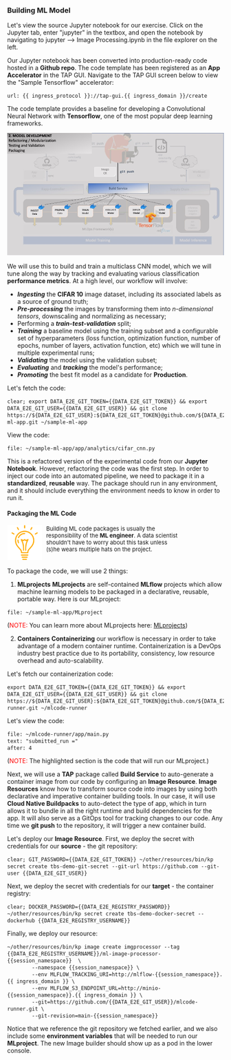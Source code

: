 ### Building ML Model

Let's view the source Jupyter notebook for our exercise. 
Click on the Jupyter tab, enter "jupyter" in the textbox, and 
open the notebook by navigating to jupyter --> Image Processing.ipynb
in the file explorer on the left.

Our Jupyter notebook has been converted into production-ready code hosted in a **Github repo**.
The code template has been registered as an **App Accelerator** in the TAP GUI.
Navigate to the TAP GUI screen below to view the "Sample Tensorflow" accelerator:

```dashboard:open-url
url: {{ ingress_protocol }}://tap-gui.{{ ingress_domain }}/create
```

The code template provides a baseline for developing a Convolutional Neural Network with **Tensorflow**, 
one of the most popular deep learning frameworks.

![MLOps - Experimentation](images/mlops-model.jpg)

We will use this to build and train a multiclass CNN model,
which we will tune along the way by tracking and evaluating various classification **performance metrics**. 
At a high level, our workflow will involve:

* **_Ingesting_** the **CIFAR 10** image dataset, including its associated labels as a source of ground truth;
* **_Pre-processing_** the images by transforming them into _n-dimensional tensors_, downscaling and normalizing as necessary;
* Performing a **_train-test-validation_** split;
* **_Training_** a baseline model using the training subset and a configurable set of hyperparameters 
(loss function, optimization function, number of epochs, number of layers, activation function, etc) 
which we will tune in multiple experimental runs;
* **_Validating_** the model using the validation subset;
* **_Evaluating_** and **_tracking_** the model's performance;
* **_Promoting_** the best fit model as a candidate for **Production**.

Let's fetch the code:
```execute
clear; export DATA_E2E_GIT_TOKEN={{DATA_E2E_GIT_TOKEN}} && export DATA_E2E_GIT_USER={{DATA_E2E_GIT_USER}} && git clone https://${DATA_E2E_GIT_USER}:${DATA_E2E_GIT_TOKEN}@github.com/${DATA_E2E_GIT_USER}/sample-ml-app.git ~/sample-ml-app
```

View the code:
```editor:open-file
file: ~/sample-ml-app/app/analytics/cifar_cnn.py
```

This is a refactored version of the experimental code from our **Jupyter Notebook**.
However, refactoring the code was the first step. In order to inject our code into an automated pipeline,
we need to package it in a **standardized**, **reusable** way. The package should run in any environment, 
and it should include everything the environment needs to know in order to run it. 

#### Packaging the ML Code
<div style="text-align: left; justify-content: left; align-items: center; width: 80%; margin-bottom: 20px; font-size: small">
    <img style="float: left; width: 20%; max-width: 20%; margin: 0 10px 0 0" src="images/mlops-tip.png"> 
    Building ML code packages is usually the responsibility of the <b>ML engineer</b>.
    A data scientist shouldn't have to worry about this task unless (s)he wears multiple hats on the project.
</div>
<div style="clear: left;"></div>

To package the code, we will use 2 things:

1. **MLprojects** 
**MLprojects** are self-contained **MLflow** projects which allow machine learning models to be packaged in a declarative, reusable, portable way.
Here is our MLproject:
```editor:open-file
file: ~/sample-ml-app/MLproject
```

(<font color="red">NOTE:</font> You can learn more about MLprojects here: <a href="https://mlflow.org/docs/latest/projects.html" target="_blank">MLprojects</a>)

2. **Containers**
**Containerizing** our workflow is necessary in order to take advantage of a modern container runtime.
Containerization is a DevOps industry best practice due to its portability, consistency, low resource overhead and auto-scalability.

Let's fetch our containerization code:
```execute
export DATA_E2E_GIT_TOKEN={{DATA_E2E_GIT_TOKEN}} && export DATA_E2E_GIT_USER={{DATA_E2E_GIT_USER}} && git clone https://${DATA_E2E_GIT_USER}:${DATA_E2E_GIT_TOKEN}@github.com/${DATA_E2E_GIT_USER}/mlcode-runner.git ~/mlcode-runner
```

Let's view the code:
```editor:select-matching-text
file: ~/mlcode-runner/app/main.py
text: "submitted_run ="
after: 4
```

(<font color="red">NOTE:</font> The highlighted section is the code that will run our MLproject.)

Next, we will use a **TAP** package called **Build Service** to auto-generate a container image from our code by configuring an **Image Resource**.
**Image Resources** know how to transform source code into images by using both declarative and imperative container building tools.
In our case, it will use **Cloud Native Buildpacks** to auto-detect the type of app, which in turn allows it to bundle in all the right
runtime and build dependencies for the app. It will also serve as a GitOps tool for tracking changes to our code. 
Any time we **git push** to the repository, it will trigger a new container build.

Let's deploy our **Image Resource**. First, we deploy the secret with credentials for our **source** - the git repository:
```execute
clear; GIT_PASSWORD={{DATA_E2E_GIT_TOKEN}} ~/other/resources/bin/kp secret create tbs-demo-git-secret --git-url https://github.com --git-user {{DATA_E2E_GIT_USER}}
```

Next, we deploy the secret with credentials for our **target** - the container registry:
```execute
clear; DOCKER_PASSWORD={{DATA_E2E_REGISTRY_PASSWORD}} ~/other/resources/bin/kp secret create tbs-demo-docker-secret --dockerhub {{DATA_E2E_REGISTRY_USERNAME}}
```

Finally, we deploy our resource:
```execute
~/other/resources/bin/kp image create imgprocessor --tag {{DATA_E2E_REGISTRY_USERNAME}}/ml-image-processor-{{session_namespace}}  \
        --namespace {{session_namespace}} \
        --env MLFLOW_TRACKING_URI=http://mlflow-{{session_namespace}}.{{ ingress_domain }} \
        --env MLFLOW_S3_ENDPOINT_URL=http://minio-{{session_namespace}}.{{ ingress_domain }} \
        --git=https://github.com/{{DATA_E2E_GIT_USER}}/mlcode-runner.git \
        --git-revision=main-{{session_namespace}}
```
Notice that we reference the git repository we fetched earlier,
and we also include some **environment variables** that will be needed to run our **MLproject**.
The new Image builder should show up as a pod in the lower console.












